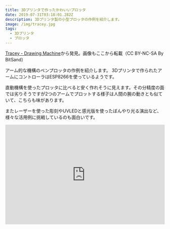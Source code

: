 ```yaml
---
title: 3Dプリンタで作ったかわいいプロッタ
date: 2019-07-31T03:18:01.282Z
description: 3Dプリンタ製の小型プロッタの作例を紹介します。
image: /img/tracey.jpg
tags:
  - 3Dプリンタ
  - プロッタ
---
```

[Tracey - Drawing Machine](https://www.instructables.com/id/Tracey-Drawing-Machine/)から発見。画像もここから転載（CC BY-NC-SA By BitSand）

アーム的な機構のペンプロッタの作例を紹介します。
3Dプリンタで作られたアームにコントローラはESP8266を使っているようです。

直動機構を使ったプロッタに比べると安く作れそうに見えます。その分精度の面では劣りそうですが2つのアームでプロットする様子は人間の腕の動きとも似ていて、こちらも味があります。

またレーザーを使った彫刻やUVLEDと感光版を使ったぼんやり光る演出など、様々な活用例に挑戦しているのも面白いです。

<iframe width="100%" height="315" src="https://www.youtube.com/embed/quiV0LnWyNs" frameborder="0" allow="accelerometer; autoplay; encrypted-media; gyroscope; picture-in-picture" allowfullscreen></iframe>


